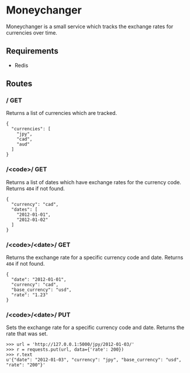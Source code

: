 Moneychanger
============

Moneychanger is a small service which tracks the exchange rates for currencies
over time.


Requirements
------------

* Redis


Routes
------

### / GET
Returns a list of currencies which are tracked.

```
{
  "currencies": [
    "jpy",
    "cad",
    "aud"
  ]
}
```

### /\<code>/ GET
Returns a list of dates which have exchange rates for the currency code. Returns `404` if not found.

```
{
  "currency": "cad", 
  "dates": [
    "2012-01-01", 
    "2012-01-02"
  ]
}
```

### /\<code>/\<date>/ GET
Returns the exchange rate for a specific currency code and date. Returns `404` if not found.

```
{
  "date": "2012-01-01", 
  "currency": "cad", 
  "base_currency": "usd", 
  "rate": "1.23"
}
```

### /\<code>/\<date>/ PUT
Sets the exchange rate for a specific currency code and date. Returns the rate that was set.

```
>>> url = 'http://127.0.0.1:5000/jpy/2012-01-03/'
>>> r = requests.put(url, data={'rate': 200})
>>> r.text
u'{"date": "2012-01-03", "currency": "jpy", "base_currency": "usd", "rate": "200"}'
```
